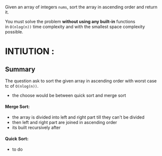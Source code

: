 Given an array of integers `nums`, sort the array in ascending order and return it.

You must solve the problem **without using any built-in** functions in `O(nlog(n))` time complexity and with the smallest space complexity possible.

# INTIUTION :
## Summary 
The question ask to sort the given array in ascending order with worst case tc of `O(nlog(n))`.
- the choose would be between quick sort and merge sort
#### Merge Sort:
- the array is divided into left and right part till they can't be divided
- then left and right part are joined in ascending order
- its built recursively after
#### Quick Sort:
- to do
